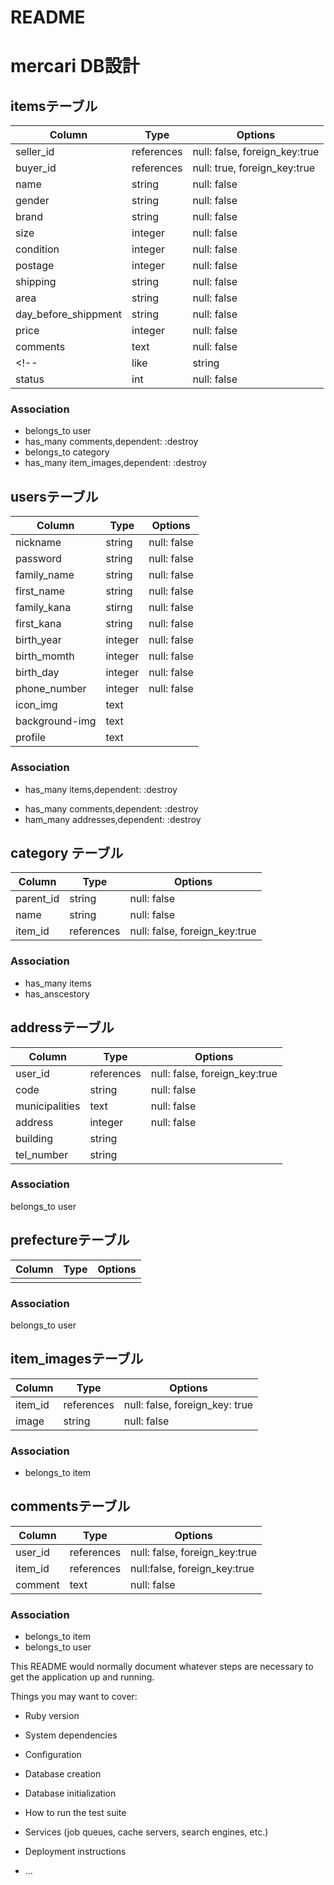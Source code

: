 # README

# mercari DB設計
## itemsテーブル
|Column|Type|Options|
|------|----|-------|
|seller_id|references|null: false, foreign_key:true|
|buyer_id|references|null: true, foreign_key:true|
|name|string|null: false|
|gender|string|null: false|
|brand|string|null: false|
|size|integer|null: false|
|condition|integer|null: false|
|postage|integer|null: false|
|shipping|string|null: false|
|area|string|null: false|
|day_before_shippment|string|null: false|
|price|integer|null: false|
|comments|text|null: false|
<!-- |like|string|null: false| -->
|status|int|null: false|

### Association
- belongs_to user
- has_many comments,dependent: :destroy
- belongs_to category
- has_many item_images,dependent: :destroy

## usersテーブル
|Column|Type|Options|
|------|----|-------|
|nickname|string|null: false|
|password|string|null: false|
|family_name|string|null: false|
|first_name|string|null: false|
|family_kana|stirng|null: false|
|first_kana|string|null: false|
|birth_year|integer|null: false|
|birth_momth|integer|null: false|
|birth_day|integer|null: false|
|phone_number|integer|null: false|
|icon_img|text|
|background-img|text||
|profile|text||

### Association
- has_many items,dependent: :destroy
<!-- - has_many evaluations,dependent: :destroy -->
- has_many comments,dependent: :destroy
- ham_many addresses,dependent: :destroy
<!-- - has_many likes,dependent: :destroy -->

## category テーブル
|Column|Type|Options|
|------|----|-------|
|parent_id|string|null: false|
|name|string|null: false|
|item_id|references|null: false, foreign_key:true|

### Association
- has_many items
- has_anscestory


## addressテーブル
|Column|Type|Options|
|------|----|-------|
|user_id|references|null: false, foreign_key:true|
|code|string|null: false|
|municipalities|text|null: false|
|address|integer|null: false|
|building|string||
|tel_number|string||

### Association
belongs_to user

## prefectureテーブル
|Column|Type|Options|
|------|----|-------|
|    |     |      |

### Association
belongs_to user



## item_imagesテーブル
|Column|Type|Options|
|------|----|-------|
|item_id|references|null: false, foreign_key: true|
|image|string|null: false|

### Association
- belongs_to item

## commentsテーブル
|Column|Type|Options|
|------|----|-------|
|user_id|references|null: false, foreign_key:true|
|item_id|references|null:false, foreign_key:true|
|comment|text|null: false|

### Association
- belongs_to item
- belongs_to user


<!-- ## likes テーブル
|Column|Type|Options|
|------|----|-------|
|user_id|references|null:false, foreign_key:true|
|item_id|references|null:false, foreign_key:true|

### Association
- belongs_to item -->

<!-- ## evalutions テーブル
|Column|Type|Options|
|------|----|-------|
|seller_id|references|null:false, foreign_key:true|
|user_id|references|null:false, foreign_key:true|
|smile|integer|null: false|
|comment|text||

### Association
- belongs_to user
- belongs_to seller -->


This README would normally document whatever steps are necessary to get the
application up and running.

Things you may want to cover:

* Ruby version

* System dependencies

* Configuration

* Database creation

* Database initialization

* How to run the test suite

* Services (job queues, cache servers, search engines, etc.)

* Deployment instructions

* ...